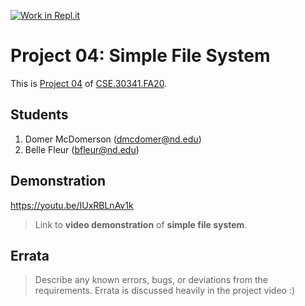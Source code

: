 [![Work in Repl.it](https://classroom.github.com/assets/work-in-replit-14baed9a392b3a25080506f3b7b6d57f295ec2978f6f33ec97e36a161684cbe9.svg)](https://classroom.github.com/online_ide?assignment_repo_id=317833&assignment_repo_type=GroupAssignmentRepo)
# Project 04: Simple File System

This is [Project 04] of [CSE.30341.FA20].

## Students

1. Domer McDomerson (dmcdomer@nd.edu)
2. Belle Fleur (bfleur@nd.edu)

## Demonstration
https://youtu.be/IUxRBLnAv1k
> Link to **video demonstration** of **simple file system**.

## Errata

> Describe any known errors, bugs, or deviations from the requirements.
Errata is discussed heavily in the project video :)

[Project 04]:       https://www3.nd.edu/~pbui/teaching/cse.30341.fa20/project04.html
[CSE.30341.FA20]:   https://www3.nd.edu/~pbui/teaching/cse.30341.fa20/

